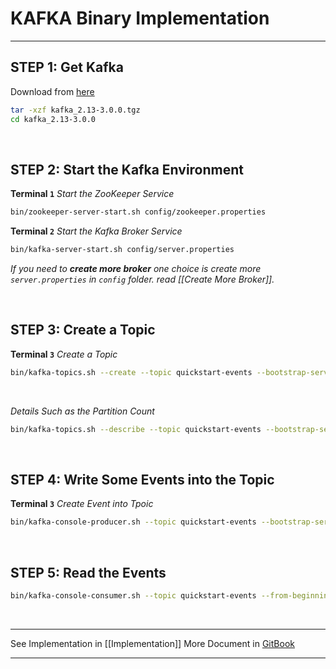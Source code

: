 # KAFKA Binary Implementation

---

## STEP 1: Get Kafka
Download from [here](https://www.apache.org/dyn/closer.cgi?path=/kafka/3.0.0/kafka_2.13-3.0.0.tgz)
```bash
tar -xzf kafka_2.13-3.0.0.tgz
cd kafka_2.13-3.0.0
```
&nbsp;
&nbsp;

## STEP 2: Start the Kafka Environment
**Terminal `1`**
_Start the ZooKeeper Service_
```bash
bin/zookeeper-server-start.sh config/zookeeper.properties
```
  
**Terminal `2`**
_Start the Kafka Broker Service_
```bash
bin/kafka-server-start.sh config/server.properties
```
_If you need to **create more broker** one choice is create more `server.properties`  in `config` folder. read [[Create More Broker]]._

&nbsp;
&nbsp;

## STEP 3: Create a Topic
**Terminal `3`**
_Create a Topic_
```bash
bin/kafka-topics.sh --create --topic quickstart-events --bootstrap-server localhost:9092 --partitions 1 --replication-factor 1
```
&nbsp;

_Details Such as the Partition Count_
```bash
bin/kafka-topics.sh --describe --topic quickstart-events --bootstrap-server localhost:9092
```
&nbsp;
&nbsp;

## STEP 4: Write Some Events into the Topic
**Terminal `3`**
_Create Event into Tpoic_
```bash
bin/kafka-console-producer.sh --topic quickstart-events --bootstrap-server localhost:9092
```
&nbsp;
&nbsp;

## STEP 5: Read the Events
```bash
bin/kafka-console-consumer.sh --topic quickstart-events --from-beginning --bootstrap-server localhost:9092
```
&nbsp;
&nbsp;

---

See Implementation in [[Implementation]]
More Document in [GitBook](https://jaceklaskowski.gitbooks.io/apache-kafka/content)

---